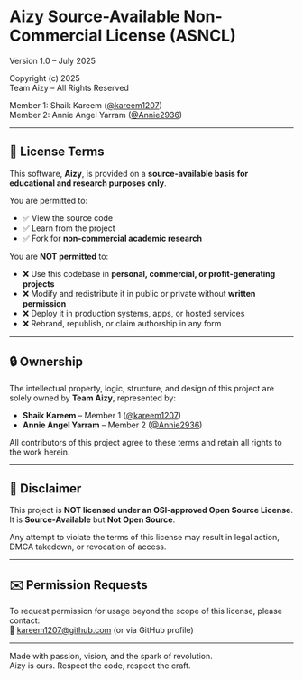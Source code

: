 # Aizy Source-Available Non-Commercial License (ASNCL)
Version 1.0 – July 2025

Copyright (c) 2025  
Team Aizy – All Rights Reserved

Member 1: Shaik Kareem ([@kareem1207](https://github.com/kareem1207))  
Member 2: Annie Angel Yarram ([@Annie2936](https://github.com/Annie2936))

---

## 📜 License Terms

This software, **Aizy**, is provided on a **source-available basis for educational and research purposes only**.

You are permitted to:
- ✅ View the source code
- ✅ Learn from the project
- ✅ Fork for **non-commercial academic research**

You are **NOT permitted** to:
- ❌ Use this codebase in **personal, commercial, or profit-generating projects**
- ❌ Modify and redistribute it in public or private without **written permission**
- ❌ Deploy it in production systems, apps, or hosted services
- ❌ Rebrand, republish, or claim authorship in any form

---

## 🔒 Ownership

The intellectual property, logic, structure, and design of this project are solely owned by **Team Aizy**, represented by:

- **Shaik Kareem** – Member 1 ([@kareem1207](https://github.com/kareem1207))  
- **Annie Angel Yarram** – Member 2 ([@Annie2936](https://github.com/Annie2936))

All contributors of this project agree to these terms and retain all rights to the work herein.

---

## 🚫 Disclaimer

This project is **NOT licensed under an OSI-approved Open Source License**.  
It is **Source-Available** but **Not Open Source**.

Any attempt to violate the terms of this license may result in legal action, DMCA takedown, or revocation of access.

---

## ✉️ Permission Requests

To request permission for usage beyond the scope of this license, please contact:  
📧 kareem1207@github.com (or via GitHub profile)

---

Made with passion, vision, and the spark of revolution.  
Aizy is ours. Respect the code, respect the craft.

